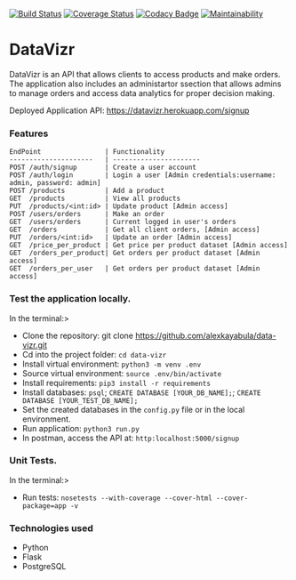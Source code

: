 [![Build Status](https://app.travis-ci.com/alexkayabula/data-vizr.svg?branch=main)](https://app.travis-ci.com/alexkayabula/data-vizr)
[![Coverage Status](https://coveralls.io/repos/github/alexkayabula/data-vizr/badge.svg?branch=main)](https://coveralls.io/github/alexkayabula/data-vizr?branch=main)
[![Codacy Badge](https://app.codacy.com/project/badge/Grade/f230cde42d9c4c6d89b08d3adcafb7b7)](https://www.codacy.com/gh/alexkayabula/data-vizr/dashboard?utm_source=github.com&amp;utm_medium=referral&amp;utm_content=alexkayabula/data-vizr&amp;utm_campaign=Badge_Grade)
[![Maintainability](https://api.codeclimate.com/v1/badges/77c91f1ec5d6b2dff460/maintainability)](https://codeclimate.com/github/alexkayabula/data-vizr/maintainability)

# DataVizr
DataVizr is an API that allows clients to access products and make orders.
The application also includes an administartor ssection that allows admins to manage orders and access data analytics for proper decision making.

Deployed Application API: https://datavizr.herokuapp.com/signup


### Features
    
    EndPoint                | Functionality
    ---------------------   | ----------------------
    POST /auth/signup       | Create a user account
    POST /auth/login        | Login a user [Admin credentials:username: admin, password: admin]
    POST /products          | Add a product 
    GET  /products          | View all products
    PUT  /products/<int:id> | Update product [Admin access]
    POST /users/orders      | Make an order
    GET  /users/orders      | Current logged in user's orders
    GET  /orders            | Get all client orders, [Admin access]
    PUT  /orders/<int:id>   | Update an order [Admin access]
    GET  /price_per_product | Get price per product dataset [Admin access]
    GET  /orders_per_product| Get orders per product dataset [Admin access]
    GET  /orders_per_user   | Get orders per product dataset [Admin access]
 

### Test the application locally.

In the terminal:>
- Clone the repository: git clone https://github.com/alexkayabula/data-vizr.git
- Cd into the project folder: `cd data-vizr`
- Install virtual environment: `python3 -m venv .env`
- Source virtual environment: `source .env/bin/activate`
- Install requirements: `pip3 install -r requirements`
- Install databases: `psql`; `CREATE DATABASE [YOUR_DB_NAME];`; `CREATE DATABASE [YOUR_TEST_DB_NAME];`
- Set the created databases in the `config.py` file or in the local environment.
- Run application: `python3 run.py`
- In postman, access the API at: `http:localhost:5000/signup`

### Unit Tests.

In the terminal:>
- Run tests: `nosetests --with-coverage --cover-html --cover-package=app -v`

### Technologies used

- Python
- Flask
- PostgreSQL
